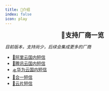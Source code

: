 ```yaml
---
title: 🥝介绍
index: false
icon: play
---
```

<h2 align="center" style="margin: 0 0 0px; font-weight: bold;">🎁支持厂商一览</h2>

_目前版本，支持尚少，后续会集成更多的厂商_
- [🚁阿里云国内短信](aliyun.html)
- [🚀腾讯云国内短信](tencent.html)
- [🛸华为云国内短信](huawei.html)
- [🚅合一短信](unisms.html)
- [🚠云片短信](yunpian.html)